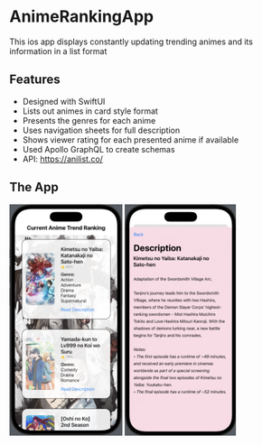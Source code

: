 # AnimeRankingApp

This ios app displays constantly updating trending animes and its information in a list format

## Features

- Designed with SwiftUI
- Lists out animes in card style format
- Presents the genres for each anime
- Uses navigation sheets for full description
- Shows viewer rating for each presented anime if available
- Used Apollo GraphQL to create schemas
- API: https://anilist.co/

## The App

<p float="left">
<img src="https://github.com/kevin-truong7/AnimeRankingApp/blob/main/AnimeRanking/Assets.xcassets/Git_App.imageset/Git_App.png" width="200" />
<span />
<img src="https://github.com/kevin-truong7/AnimeRankingApp/blob/main/AnimeRanking/Assets.xcassets/Git_Desc.imageset/Git_Desc.png" width="197" />
</p>


